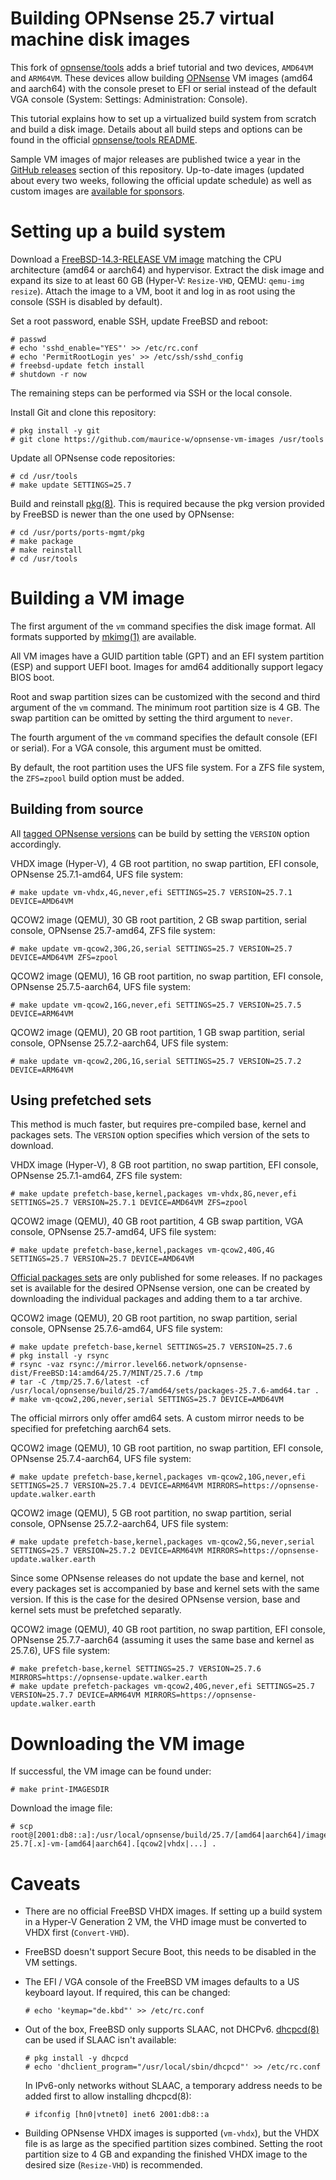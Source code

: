 Building OPNsense 25.7 virtual machine disk images
==================================================

This fork of [opnsense/tools](https://github.com/opnsense/tools) adds a brief tutorial and two devices, `AMD64VM` and `ARM64VM`.
These devices allow building [OPNsense](https://opnsense.org/) VM images (amd64 and aarch64) with the console preset to EFI or serial instead of the default VGA console (System: Settings: Administration: Console).

This tutorial explains how to set up a virtualized build system from scratch and build a disk image.
Details about all build steps and options can be found in the official [opnsense/tools README](https://github.com/opnsense/tools/blob/master/README.md).

Sample VM images of major releases are published twice a year in the [GitHub releases](https://github.com/maurice-w/opnsense-vm-images/releases) section of this repository.
Up-to-date images (updated about every two weeks, following the official update schedule) as well as custom images are [available for sponsors](https://github.com/sponsors/maurice-w).

Setting up a build system
=========================

Download a [FreeBSD-14.3-RELEASE VM image](https://download.freebsd.org/releases/VM-IMAGES/14.3-RELEASE/) matching the CPU architecture (amd64 or aarch64) and hypervisor.
Extract the disk image and expand its size to at least 60 GB (Hyper-V: `Resize-VHD`, QEMU: `qemu-img resize`).
Attach the image to a VM, boot it and log in as root using the console (SSH is disabled by default).

Set a root password, enable SSH, update FreeBSD and reboot:

    # passwd
    # echo 'sshd_enable="YES"' >> /etc/rc.conf
    # echo 'PermitRootLogin yes' >> /etc/ssh/sshd_config
    # freebsd-update fetch install
    # shutdown -r now

The remaining steps can be performed via SSH or the local console.

Install Git and clone this repository:

    # pkg install -y git
    # git clone https://github.com/maurice-w/opnsense-vm-images /usr/tools

Update all OPNsense code repositories:
    
    # cd /usr/tools
    # make update SETTINGS=25.7

Build and reinstall [pkg(8)](https://man.freebsd.org/cgi/man.cgi?query=pkg&sektion=8). This is required because the pkg version provided by FreeBSD is newer than the one used by OPNsense:

    # cd /usr/ports/ports-mgmt/pkg
    # make package
    # make reinstall
    # cd /usr/tools

Building a VM image
===================

The first argument of the `vm` command specifies the disk image format. All formats supported by [mkimg(1)](https://man.freebsd.org/cgi/man.cgi?query=mkimg) are available.

All VM images have a GUID partition table (GPT) and an EFI system partition (ESP) and support UEFI boot. Images for amd64 additionally support legacy BIOS boot.

Root and swap partition sizes can be customized with the second and third argument of the `vm` command.
The minimum root partition size is 4 GB. The swap partition can be omitted by setting the third argument to `never`.

The fourth argument of the `vm` command specifies the default console (EFI or serial). For a VGA console, this argument must be omitted.

By default, the root partition uses the UFS file system. For a ZFS file system, the `ZFS=zpool` build option must be added.

Building from source
--------------------

All [tagged OPNsense versions](https://github.com/opnsense/core/tags) can be build by setting the `VERSION` option accordingly.

VHDX image (Hyper-V), 4 GB root partition, no swap partition, EFI console, OPNsense 25.7.1-amd64, UFS file system:

    # make update vm-vhdx,4G,never,efi SETTINGS=25.7 VERSION=25.7.1 DEVICE=AMD64VM

QCOW2 image (QEMU), 30 GB root partition, 2 GB swap partition, serial console, OPNsense 25.7-amd64, ZFS file system:

    # make update vm-qcow2,30G,2G,serial SETTINGS=25.7 VERSION=25.7 DEVICE=AMD64VM ZFS=zpool

QCOW2 image (QEMU), 16 GB root partition, no swap partition, EFI console, OPNsense 25.7.5-aarch64, UFS file system:

    # make update vm-qcow2,16G,never,efi SETTINGS=25.7 VERSION=25.7.5 DEVICE=ARM64VM

QCOW2 image (QEMU), 20 GB root partition, 1 GB swap partition, serial console, OPNsense 25.7.2-aarch64, UFS file system:

    # make update vm-qcow2,20G,1G,serial SETTINGS=25.7 VERSION=25.7.2 DEVICE=ARM64VM

Using prefetched sets
---------------------

This method is much faster, but requires pre-compiled base, kernel and packages sets. The `VERSION` option specifies which version of the sets to download.

VHDX image (Hyper-V), 8 GB root partition, no swap partition, EFI console, OPNsense 25.7.1-amd64, ZFS file system:

    # make update prefetch-base,kernel,packages vm-vhdx,8G,never,efi SETTINGS=25.7 VERSION=25.7.1 DEVICE=AMD64VM ZFS=zpool

QCOW2 image (QEMU), 40 GB root partition, 4 GB swap partition, VGA console, OPNsense 25.7-amd64, UFS file system:

    # make update prefetch-base,kernel,packages vm-qcow2,40G,4G SETTINGS=25.7 VERSION=25.7 DEVICE=AMD64VM

[Official packages sets](https://pkg.opnsense.org/FreeBSD:14:amd64/25.7/sets/) are only published for some releases. If no packages set is available for the desired
OPNsense version, one can be created by downloading the individual packages and adding them to a tar archive.

QCOW2 image (QEMU), 20 GB root partition, no swap partition, serial console, OPNsense 25.7.6-amd64, UFS file system:

    # make update prefetch-base,kernel SETTINGS=25.7 VERSION=25.7.6
    # pkg install -y rsync
    # rsync -vaz rsync://mirror.level66.network/opnsense-dist/FreeBSD:14:amd64/25.7/MINT/25.7.6 /tmp
    # tar -C /tmp/25.7.6/latest -cf /usr/local/opnsense/build/25.7/amd64/sets/packages-25.7.6-amd64.tar .
    # make vm-qcow2,20G,never,serial SETTINGS=25.7 DEVICE=AMD64VM

The official mirrors only offer amd64 sets. A custom mirror needs to be specified for prefetching aarch64 sets.

QCOW2 image (QEMU), 10 GB root partition, no swap partition, EFI console, OPNsense 25.7.4-aarch64, UFS file system:

    # make update prefetch-base,kernel,packages vm-qcow2,10G,never,efi SETTINGS=25.7 VERSION=25.7.4 DEVICE=ARM64VM MIRRORS=https://opnsense-update.walker.earth

QCOW2 image (QEMU), 5 GB root partition, no swap partition, serial console, OPNsense 25.7.2-aarch64, UFS file system:

    # make update prefetch-base,kernel,packages vm-qcow2,5G,never,serial SETTINGS=25.7 VERSION=25.7.2 DEVICE=ARM64VM MIRRORS=https://opnsense-update.walker.earth

Since some OPNsense releases do not update the base and kernel, not every packages set is accompanied by base and kernel sets with the same version.
If this is the case for the desired OPNsense version, base and kernel sets must be prefetched separatly.

QCOW2 image (QEMU), 40 GB root partition, no swap partition, EFI console, OPNsense 25.7.7-aarch64 (assuming it uses the same base and kernel as 25.7.6), UFS file system:

    # make prefetch-base,kernel SETTINGS=25.7 VERSION=25.7.6 MIRRORS=https://opnsense-update.walker.earth
    # make update prefetch-packages vm-qcow2,40G,never,efi SETTINGS=25.7 VERSION=25.7.7 DEVICE=ARM64VM MIRRORS=https://opnsense-update.walker.earth

Downloading the VM image
========================

If successful, the VM image can be found under:

    # make print-IMAGESDIR

Download the image file:

    # scp root@[2001:db8::a]:/usr/local/opnsense/build/25.7/[amd64|aarch64]/images/OPNsense-25.7[.x]-vm-[amd64|aarch64].[qcow2|vhdx|...] .

Caveats
=======

- There are no official FreeBSD VHDX images. If setting up a build system in a Hyper-V Generation 2 VM, the VHD image must be converted to VHDX first (`Convert-VHD`).
- FreeBSD doesn't support Secure Boot, this needs to be disabled in the VM settings.
- The EFI / VGA console of the FreeBSD VM images defaults to a US keyboard layout. If required, this can be changed:

      # echo 'keymap="de.kbd"' >> /etc/rc.conf

- Out of the box, FreeBSD only supports SLAAC, not DHCPv6.
  [dhcpcd(8)](https://man.freebsd.org/cgi/man.cgi?query=dhcpcd) can be used if SLAAC isn't available:

      # pkg install -y dhcpcd
      # echo 'dhclient_program="/usr/local/sbin/dhcpcd"' >> /etc/rc.conf

  In IPv6-only networks without SLAAC, a temporary address needs to be added first to allow installing dhcpcd(8):

      # ifconfig [hn0|vtnet0] inet6 2001:db8::a

- Building OPNsense VHDX images is supported (`vm-vhdx`), but the VHDX file is as large as the specified partition sizes combined.
  Setting the root partition size to 4 GB and expanding the finished VHDX image to the desired size (`Resize-VHD`) is recommended.
